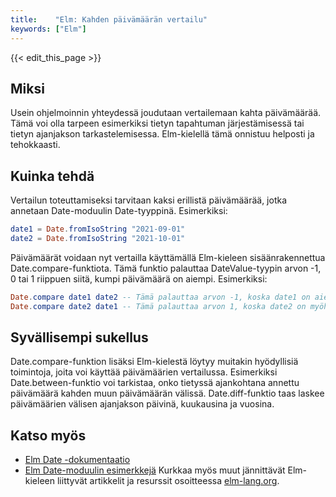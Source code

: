 ```yaml
---
title:    "Elm: Kahden päivämäärän vertailu"
keywords: ["Elm"]
---
```


{{< edit_this_page >}}

## Miksi

Usein ohjelmoinnin yhteydessä joudutaan vertailemaan kahta päivämäärää. Tämä voi olla tarpeen esimerkiksi tietyn tapahtuman järjestämisessä tai tietyn ajanjakson tarkastelemisessa. Elm-kielellä tämä onnistuu helposti ja tehokkaasti.

## Kuinka tehdä

Vertailun toteuttamiseksi tarvitaan kaksi erillistä päivämäärää, jotka annetaan Date-moduulin Date-tyyppinä. Esimerkiksi:

```Elm
date1 = Date.fromIsoString "2021-09-01"
date2 = Date.fromIsoString "2021-10-01"
```

Päivämäärät voidaan nyt vertailla käyttämällä Elm-kieleen sisäänrakennettua Date.compare-funktiota. Tämä funktio palauttaa DateValue-tyypin arvon -1, 0 tai 1 riippuen siitä, kumpi päivämäärä on aiempi. Esimerkiksi:

```Elm
Date.compare date1 date2 -- Tämä palauttaa arvon -1, koska date1 on aiempi kuin date2
Date.compare date2 date1 -- Tämä palauttaa arvon 1, koska date2 on myöhempi kuin date1
```

## Syvällisempi sukellus

Date.compare-funktion lisäksi Elm-kielestä löytyy muitakin hyödyllisiä toimintoja, joita voi käyttää päivämäärien vertailussa. Esimerkiksi Date.between-funktio voi tarkistaa, onko tietyssä ajankohtana annettu päivämäärä kahden muun päivämäärän välissä. Date.diff-funktio taas laskee päivämäärien välisen ajanjakson päivinä, kuukausina ja vuosina.

## Katso myös

- [Elm Date -dokumentaatio](https://package.elm-lang.org/packages/elm/time/latest/Time-Date/)
- [Elm Date-moduulin esimerkkejä](https://guide.elm-lang.org/interop/dates.html)
  Kurkkaa myös muut jännittävät Elm-kieleen liittyvät artikkelit ja resurssit osoitteessa [elm-lang.org](https://elm-lang.org/).